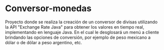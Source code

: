 # Conversor-monedas
Proyecto donde se realiza la creación de un conversor de divisas utilizando la API "Exchange Rate Java" para obtener los valores en tiempo real, implementando en lenguaje Java. En el cual le desglosará un menú a cliente brindando las opciones de conversión, por ejemplo de peso mexicano a dólar o de dólar a peso argentino, etc.

